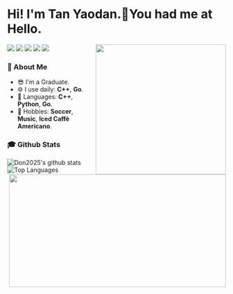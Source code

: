 # Hi! I'm Tan Yaodan.👋You had me at Hello.
<a target="_blank" href="https://tanyaodan.com/aboutme"><img align="right" src="https://paper.tanyaodan.com/img/cat.jpg" height="300" width="300"/></a>
[![](https://img.shields.io/badge/-Blog-2196f3?style=flat-square&logo=blogger&logoColor=white&link=https://tanyaodan.com)](https://tanyaodan.com)
[![](https://img.shields.io/badge/-Github-333?style=flat-square&logo=github&logoColor=white&link=https://github.com/Don2025)](https://github.com/Don2025)
[![](https://img.shields.io/badge/-Mail-c14438?style=flat-square&logo=Gmail&logoColor=white&link=mailto:tanyaodan@qq.com)](mailto:tanyaodan@qq.com)
[![](https://img.shields.io/badge/-Steam-00587a?style=flat-square&logo=Steam&logoColor=white&link=https://steamcommunity.com/id/17773572025)](https://steamcommunity.com/id/17773572025)
[![](https://img.shields.io/badge/-Jay%20Chou%20Records-ff0000?style=flat-square&logo=Ko-fi&logoColor=white&link=http://music.tanyaodan.com)](http://music.tanyaodan.com)

### 🧑 About Me
- 😎 I'm a Graduate.
- ⚙️ I use daily: **C++**, **Go**.
- 💬 Languages: **C++**, **Python**, **Go**.
- 💜 Hobbies: **Soccer**, **Music**, **Iced Caffè Americano**.

### 🎓 Github Stats
![Don2025's github stats](https://github-readme-stats.vercel.app/api/?username=Don2025&show_icons=true&hide_title=true&theme=radical)
<a target="_blank" href="https://tanyaodan.com"><img align="right" src="https://paper.tanyaodan.com/img/bless.jpg" height="260" width="500" /></a>
![Top Languages](https://github-readme-stats.vercel.app/api/top-langs/?username=Don2025&langs_count=5) 
